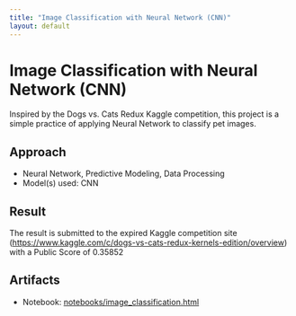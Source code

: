 ```yaml
---
title: "Image Classification with Neural Network (CNN)"
layout: default
---
```


# Image Classification with Neural Network (CNN)

Inspired by the Dogs vs. Cats Redux Kaggle competition, this project is a simple practice of applying Neural Network to classify pet images.

## Approach
- Neural Network, Predictive Modeling, Data Processing
- Model(s) used: CNN

## Result
The result is submitted to the expired Kaggle competition site (https://www.kaggle.com/c/dogs-vs-cats-redux-kernels-edition/overview) with a Public Score of 0.35852

## Artifacts
- Notebook: [notebooks/image_classification.html](notebooks/image_classification.html)
